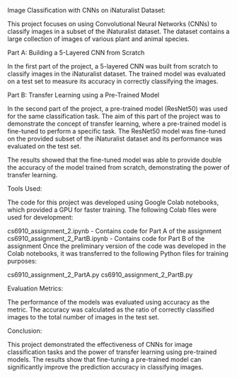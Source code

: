 Image Classification with CNNs on iNaturalist Dataset:

This project focuses on using Convolutional Neural Networks (CNNs) to classify images in a subset of the iNaturalist dataset. The dataset contains a large collection of images of various plant and animal species.

Part A: Building a 5-Layered CNN from Scratch

In the first part of the project, a 5-layered CNN was built from scratch to classify images in the iNaturalist dataset. The trained model was evaluated on a test set to measure its accuracy in correctly classifying the images.

Part B: Transfer Learning using a Pre-Trained Model

In the second part of the project, a pre-trained model (ResNet50) was used for the same classification task. The aim of this part of the project was to demonstrate the concept of transfer learning, where a pre-trained model is fine-tuned to perform a specific task. The ResNet50 model was fine-tuned on the provided subset of the iNaturalist dataset and its performance was evaluated on the test set.

The results showed that the fine-tuned model was able to provide double the accuracy of the model trained from scratch, demonstrating the power of transfer learning.

Tools Used:

The code for this project was developed using Google Colab notebooks, which provided a GPU for faster training. The following Colab files were used for development:

cs6910_assignment_2.ipynb - Contains code for Part A of the assignment
cs6910_assignment_2_PartB.ipynb - Contains code for Part B of the assignment
Once the preliminary version of the code was developed in the Colab notebooks, it was transferred to the following Python files for training purposes:

cs6910_assignment_2_PartA.py
cs6910_assignment_2_PartB.py

Evaluation Metrics:

The performance of the models was evaluated using accuracy as the metric. The accuracy was calculated as the ratio of correctly classified images to the total number of images in the test set.

Conclusion:

This project demonstrated the effectiveness of CNNs for image classification tasks and the power of transfer learning using pre-trained models. The results show that fine-tuning a pre-trained model can significantly improve the prediction accuracy in classifying images.



